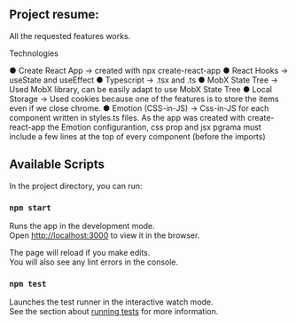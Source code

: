 ## Project resume:

All the requested features works.

Technologies

● Create React App -> created with npx create-react-app
● React Hooks -> useState and useEffect
● Typescript -> .tsx and .ts
● MobX State Tree -> Used MobX library, can be easily adapt to use MobX State Tree
● Local Storage -> Used cookies because one of the features is to store the items even if we close chrome.
● Emotion (CSS-in-JS) -> Css-in-JS for each component written in styles.ts files. As the app was created with create-react-app the Emotion configurantion, css prop and jsx pgrama must include a few lines at the top of every component (before the imports)

## Available Scripts

In the project directory, you can run:

### `npm start`

Runs the app in the development mode.\
Open [http://localhost:3000](http://localhost:3000) to view it in the browser.

The page will reload if you make edits.\
You will also see any lint errors in the console.

### `npm test`

Launches the test runner in the interactive watch mode.\
See the section about [running tests](https://facebook.github.io/create-react-app/docs/running-tests) for more information.
